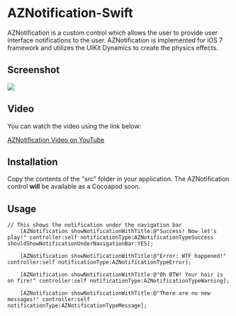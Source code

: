 <h1>AZNotification-Swift</h1>

<p>
AZNotification is a custom control which allows the user to provide user interface notifications to the user. AZNotification is implemented for iOS 7 framework and utilizes the UIKit Dynamics to create the physics effects. 
</p>

<h2>Screenshot</h2>

<img src="http://www.highoncoding.com/articleimages/AZNotification_002.png"/>

<h2>Video</h2>

<p>
You can watch the video using the link below:

<a href="https://www.youtube.com/watch?v=6hgL-ZWTYg8&feature=youtu.be">AZNotification Video on YouTube</a>
</p>

<h2>Installation</h2>

Copy the contents of the "src" folder in your application. The AZNotification control <b>will</b> be available as a Cocoapod soon. 

<h2>Usage</h2>

```
// This shows the notification under the navigation bar
    [AZNotification showNotificationWithTitle:@"Success! Now let's play!" controller:self notificationType:AZNotificationTypeSuccess shouldShowNotificationUnderNavigationBar:YES];
 
    [AZNotification showNotificationWithTitle:@"Error: WTF happened!" controller:self notificationType:AZNotificationTypeError];
  
    [AZNotification showNotificationWithTitle:@"Oh BTW! Your hair is on fire!" controller:self notificationType:AZNotificationTypeWarning];
    
    [AZNotification showNotificationWithTitle:@"There are no new messages!" controller:self notificationType:AZNotificationTypeMessage];

```
